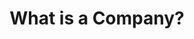---
title: "What is a Company?"
description: "Basic introduction to the concept of companies and their role in society"
collection_type: "memorandum"
reading_level: "1"
section: 1
content_level_1: |
  A company is like a group of people working together.
  They make things or help people.
  Companies are special because the law treats them almost like real people.
content_level_3: |
  A company is a legal entity formed by individuals working collectively.
  They produce goods or provide services to meet societal needs.
  Companies have distinct legal rights and responsibilities.
content_level_5: |
  A corporation represents a juridical entity comprising individuals collaborating in structured organizational frameworks.
  These entities engage in production or service provision to address market demands.
  Corporate entities possess distinct legal personhood with associated rights and obligations.
title_level_1: "What is a Company?"
title_level_3: "Understanding Companies"
title_level_5: "Corporate Entity Framework"
---